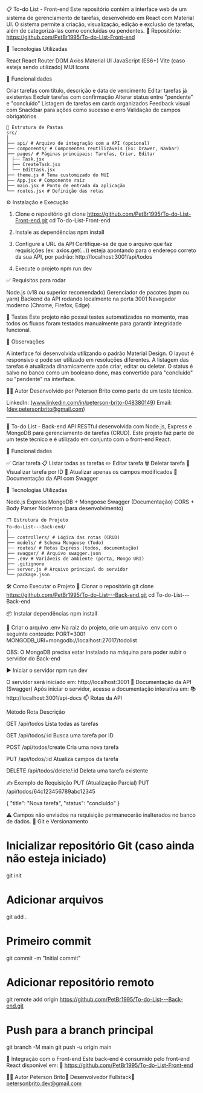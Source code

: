 📋 To-do List - Front-end
Este repositório contém a interface web de um sistema de gerenciamento de tarefas, desenvolvido em React com Material UI. O sistema permite a criação, visualização, edição e exclusão de tarefas, além de categorizá-las como concluídas ou pendentes.
🔗 Repositório: https://github.com/PetBr1995/To-do-List-Front-end

🚀 Tecnologias Utilizadas

React
React Router DOM
Axios
Material UI
JavaScript (ES6+)
Vite (caso esteja sendo utilizado)
MUI Icons


🧰 Funcionalidades

Criar tarefas com título, descrição e data de vencimento
Editar tarefas já existentes
Excluir tarefas com confirmação
Alterar status entre "pendente" e "concluído"
Listagem de tarefas em cards organizados
Feedback visual com Snackbar para ações como sucesso e erro
Validação de campos obrigatórios
```
📁 Estrutura de Pastas
src/
│
├── api/ # Arquivo de integração com a API (opcional)
├── components/ # Componentes reutilizáveis (Ex: Drawer, Navbar)
├── pages/ # Páginas principais: Tarefas, Criar, Editar
│ ├── Task.jsx
│ ├── CreateTask.jsx
│ └── EditTask.jsx
├── theme.js # Tema customizado do MUI
├── App.jsx # Componente raiz
├── main.jsx # Ponto de entrada da aplicação
└── routes.jsx # Definição das rotas
```

⚙️ Instalação e Execução
1. Clone o repositório
git clone https://github.com/PetBr1995/To-do-List-Front-end.git
cd To-do-List-Front-end

2. Instale as dependências
npm install

3. Configure a URL da API
Certifique-se de que o arquivo que faz requisições (ex: axios.get(...)) esteja apontando para o endereço correto da sua API, por padrão:
http://localhost:3001/api/todos

4. Execute o projeto
npm run dev

✅ Requisitos para rodar

Node.js (v18 ou superior recomendado)
Gerenciador de pacotes (npm ou yarn)
Backend da API rodando localmente na porta 3001
Navegador moderno (Chrome, Firefox, Edge)

🧪 Testes
Este projeto não possui testes automatizados no momento, mas todos os fluxos foram testados manualmente para garantir integridade funcional.

📌 Observações

A interface foi desenvolvida utilizando o padrão Material Design.
O layout é responsivo e pode ser utilizado em resoluções diferentes.
A listagem das tarefas é atualizada dinamicamente após criar, editar ou deletar.
O status é salvo no banco como um booleano done, mas convertido para "concluído" ou "pendente" na interface.


🧑‍💼 Autor
Desenvolvido por Peterson Brito como parte de um teste técnico.

LinkedIn: (www.linkedin.com/in/peterson-brito-048380149)
Email: (dev.petersonbrito@gmail.com)



-----------------------------------------



📌 To-do List - Back-end
API RESTful desenvolvida com Node.js, Express e MongoDB para gerenciamento de tarefas (CRUD). Este projeto faz parte de um teste técnico e é utilizado em conjunto com o front-end React.

🚀 Funcionalidades

✅ Criar tarefa
📋 Listar todas as tarefas
✏️ Editar tarefa
🗑️ Deletar tarefa
🔎 Visualizar tarefa por ID
🧠 Atualizar apenas os campos modificados
🧾 Documentação da API com Swagger


🧪 Tecnologias Utilizadas

Node.js
Express
MongoDB + Mongoose
Swagger (Documentação)
CORS + Body Parser
Nodemon (para desenvolvimento)

```
🗂 Estrutura do Projeto
To-do-List---Back-end/
│
├── controllers/ # Lógica das rotas (CRUD)
├── models/ # Schema Mongoose (Todo)
├── routes/ # Rotas Express (todos, documentação)
├── swagger/ # Arquivo swagger.json
├── .env # Variáveis de ambiente (porta, Mongo URI)
├── .gitignore
├── server.js # Arquivo principal do servidor
└── package.json

```

🛠️ Como Executar o Projeto
🔁 Clonar o repositório
git clone https://github.com/PetBr1995/To-do-List---Back-end.git
cd To-do-List---Back-end

📦 Instalar dependências
npm install

🔐 Criar o arquivo .env
Na raiz do projeto, crie um arquivo .env com o seguinte conteúdo:
PORT=3001
MONGODB_URI=mongodb://localhost:27017/todolist

OBS: O MongoDB precisa estar instalado na máquina para poder subir o servidor do Back-end

▶️ Iniciar o servidor
npm run dev

O servidor será iniciado em: http://localhost:3001
📘 Documentação da API (Swagger)
Após iniciar o servidor, acesse a documentação interativa em:
📚 http://localhost:3001/api-docs
📫 Rotas da API



Método
Rota
Descrição



GET
/api/todos
Lista todas as tarefas


GET
/api/todos/:id
Busca uma tarefa por ID


POST
/api/todos/create
Cria uma nova tarefa


PUT
/api/todos/:id
Atualiza campos da tarefa


DELETE
/api/todos/delete/:id
Deleta uma tarefa existente


✍️ Exemplo de Requisição PUT (Atualização Parcial)
PUT /api/todos/64c123456789abc12345

{
  "title": "Nova tarefa",
  "status": "concluído"
}

⚠️ Campos não enviados na requisição permanecerão inalterados no banco de dados.
🧼 Git e Versionamento
# Inicializar repositório Git (caso ainda não esteja iniciado)
git init

# Adicionar arquivos
git add .

# Primeiro commit
git commit -m "Initial commit"

# Adicionar repositório remoto
git remote add origin https://github.com/PetBr1995/To-do-List---Back-end.git

# Push para a branch principal
git branch -M main
git push -u origin main

🤝 Integração com o Front-end
Este back-end é consumido pelo front-end React disponível em:
🔗 https://github.com/PetBr1995/To-do-List-Front-end

👨‍💻 Autor
Peterson Brito💼 Desenvolvedor Fullstack📧 petersonbrito.dev@gmail.com
